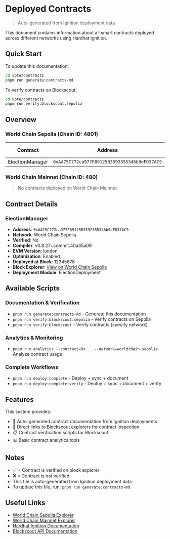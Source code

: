 # Deployed Contracts

> Auto-generated from Ignition deployment data

This document contains information about all smart contracts deployed across different networks using Hardhat Ignition.

## Quick Start

To update this documentation:

```bash
cd vote/contracts
pnpm run generate:contracts-md
```

To verify contracts on Blockscout:

```bash
cd vote/contracts
pnpm run verify:blockscout:sepolia
```

## Overview

### World Chain Sepolia (Chain ID: 4801)

| Contract | Address | Verified | Compiler | Block Explorer |
|----------|---------|----------|----------|----------------|
| ElectionManager | `0xAA75C772ca977F89125B3592355346b9eFD37AC9` | ❌ | v0.8.27+commit.40a35a09 | [View](https://worldchain-sepolia.explorer.alchemy.com/address/0xAA75C772ca977F89125B3592355346b9eFD37AC9) |

### World Chain Mainnet (Chain ID: 480)

> No contracts deployed on World Chain Mainnet

## Contract Details

### ElectionManager

- **Address**: `0xAA75C772ca977F89125B3592355346b9eFD37AC9`
- **Network**: World Chain Sepolia
- **Verified**: No
- **Compiler**: v0.8.27+commit.40a35a09
- **EVM Version**: london
- **Optimization**: Enabled
- **Deployed at Block**: 12345678
- **Block Explorer**: [View on World Chain Sepolia](https://worldchain-sepolia.explorer.alchemy.com/address/0xAA75C772ca977F89125B3592355346b9eFD37AC9)
- **Deployment Module**: ElectionDeployment

## Available Scripts

### Documentation & Verification

- `pnpm run generate:contracts-md` - Generate this documentation
- `pnpm run verify:blockscout:sepolia` - Verify contracts on Sepolia
- `pnpm run verify:blockscout` - Verify contracts (specify network)

### Analytics & Monitoring

- `pnpm run analytics --contract=0x... --network=worldchain-sepolia` - Analyze contract usage

### Complete Workflows

- `pnpm run deploy:complete` - Deploy + sync + document
- `pnpm run deploy:complete:verify` - Deploy + sync + document + verify

## Features

This system provides:

- 📄 Auto-generated contract documentation from Ignition deployments
- 🔗 Direct links to Blockscout explorers for contract inspection
- 📋 Contract verification scripts for Blockscout
- 📊 Basic contract analytics tools

## Notes

- ✅ = Contract is verified on block explorer
- ❌ = Contract is not verified
- This file is auto-generated from Ignition deployment data
- To update this file, run: `pnpm run generate:contracts-md`

## Useful Links

- [World Chain Sepolia Explorer](https://worldchain-sepolia.explorer.alchemy.com)
- [World Chain Mainnet Explorer](https://worldchain-mainnet.explorer.alchemy.com)
- [Hardhat Ignition Documentation](https://hardhat.org/ignition)
- [Blockscout API Documentation](https://docs.blockscout.com/devs/apis)